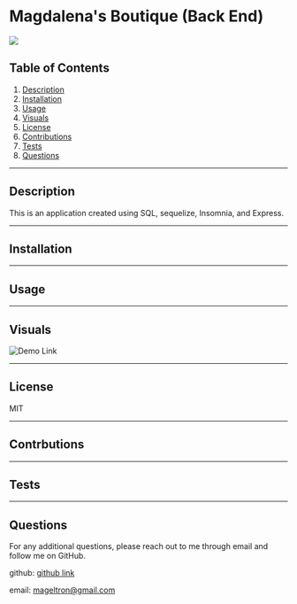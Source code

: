 # Magdalena's Boutique (Back End)

![](https://img.shields.io/badge/License-MIT-white.svg)

## Table of Contents
1. [Description](#description)
2. [Installation](#installation)
3. [Usage](#usage)
4. [Visuals](#visuals)
5. [License](#license)
6. [Contributions](#contributions)
7. [Tests](#tests)
8. [Questions](#questions)

---
## Description
This is an application created using SQL, sequelize, Insomnia, and Express.

---
## Installation
    

---
## Usage


---
## Visuals
![Demo Link](http://youtube.com)


---
## License
MIT

---
## Contrbutions


---
## Tests
    

---
## Questions
For any additional questions, please reach out to me through email and follow me on GitHub.

github: 
[github link](https://www.github.com/magdalenaperry)

email: 
mageltron@gmail.com